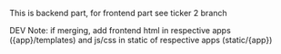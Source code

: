 This is backend part, for frontend part see ticker 2 branch

DEV Note: if merging, add frontend html in respective apps ({app}/templates) and js/css in static of respective apps (static/{app})